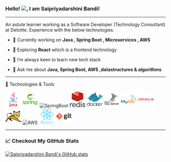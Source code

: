 ### Hello! <img src="https://raw.githubusercontent.com/MartinHeinz/MartinHeinz/master/wave.gif" width="30px">, I am Saipriyadarshini Bandi!

---
An astute learner working as a Software Developer (Technology Consultant) at Deloitte. Experience with the below technologies.

- 🔭 Currently working on **Java , Spring Boot , Microservices , AWS**

- 🌱 Exploring **React** which is a frontend technology

-  👀 I’m always keen to learn new tech stack

- 💬 Ask me about **Java, Spring Boot, AWS ,datastructures & algorithms**
---

🧰 Technologies & Tools

<img src="https://github.com/devicons/devicon/blob/master/icons/java/java-original-wordmark.svg" alt="Java" width="50" height="50"/> <img src="https://github.com/devicons/devicon/blob/master/icons/spring/spring-original-wordmark.svg" alt="Spring" width="50" height="50"/> 
<img src="https://user-images.githubusercontent.com/33158051/103466606-760a4000-4d14-11eb-9941-2f3d00371471.png" alt="SpringBoot" width="50" height="50"/>
<img src="https://github.com/devicons/devicon/blob/master/icons/redis/redis-original-wordmark.svg" alt="Redis" width="50" height="50"/> <img src="https://github.com/devicons/devicon/blob/master/icons/docker/docker-original-wordmark.svg" alt="Docker" width="50" height="50"/> <img src="https://github.com/devicons/devicon/blob/master/icons/microsoftsqlserver/microsoftsqlserver-plain-wordmark.svg" alt="PostgreSQL" width="50" height="50"/>
<img src="https://github.com/devicons/devicon/blob/master/icons/mysql/mysql-original-wordmark.svg" alt="mysql" width="50" height="50"/> 
<img src="https://github.com/devicons/devicon/blob/master/icons/oracle/oracle-original.svg" alt="Oracle" width="50" height="50"/>
<img src="https://github.com/devicons/devicon/blob/master/icons/tomcat/tomcat-original.svg" alt="Tomcat" width="50" height="50"/> 
<img src="https://cdn.worldvectorlogo.com/logos/aws-2.svg" alt="AWS" width="50" height="50"/> <img src="https://github.com/devicons/devicon/blob/master/icons/react/react-original-wordmark.svg" alt="React" width="50" height="50"/> <img src="https://github.com/devicons/devicon/blob/master/icons/git/git-original-wordmark.svg" alt="Git" width="50" height="50"/>

---
### &#x1f4c8; Checkout My GitHub Stats 

<!-- [![Top Langs](https://github-readme-stats.vercel.app/api/top-langs/?username=saipriyab&hide=html,css&theme=radical)](https://github.com/saipriyab/github-readme-stats) -->

[![Saipriyadarshini Bandi's GitHub stats](https://github-readme-stats.vercel.app/api?username=saipriyab&theme=radical)](https://github.com/saipriyab/github-readme-stats)
